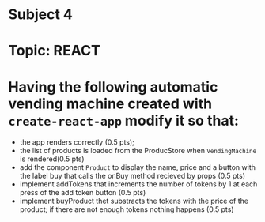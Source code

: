 # Subject 4
# Topic: REACT

# Having the following automatic vending machine created with `create-react-app` modify it so that:
- the app renders correctly (0.5 pts);
- the list of products is loaded from the ProducStore when `VendingMachine` is rendered(0.5 pts)
- add the component `Product` to display the name, price and a button with the label buy that calls the onBuy method recieved by props (0.5 pts)
- implement addTokens that increments the number of tokens by 1 at each press of the add token button (0.5 pts)
- implement buyProduct thet substracts the tokens with the price of the product; if there are not enough tokens nothing happens (0.5 pts)

